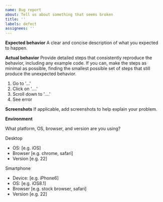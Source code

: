 ```yaml
---
name: Bug report
about: Tell us about something that seems broken
title: ''
labels: defect
assignees: ''
---
```


**Expected behavior**
A clear and concise description of what you expected to happen.

**Actual behavior**
Provide detailed steps that consistently reproduce the behavior, including any example code. If you can, make the steps as minimal as possible, finding the smallest possible set of steps that still produce the unexpected behavior.

1. Go to '...'
2. Click on '....'
3. Scroll down to '....'
4. See error

**Screenshots**
If applicable, add screenshots to help explain your problem.

**Environment**

What platform, OS, browser, and version are you using?

Desktop

-   OS: [e.g. iOS]
-   Browser [e.g. chrome, safari]
-   Version [e.g. 22]

Smartphone

-   Device: [e.g. iPhone6]
-   OS: [e.g. iOS8.1]
-   Browser [e.g. stock browser, safari]
-   Version [e.g. 22]
